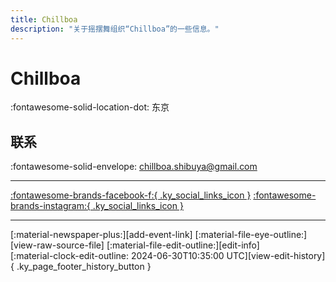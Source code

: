 ```yaml
---
title: Chillboa
description: "关于摇摆舞组织“Chillboa”的一些信息。"
---
```


# Chillboa

:fontawesome-solid-location-dot: 东京  


## 联系

:fontawesome-solid-envelope: <chillboa.shibuya@gmail.com>  

---

 [:fontawesome-brands-facebook-f:{ .ky_social_links_icon }](https://www.facebook.com/chillboa) [:fontawesome-brands-instagram:{ .ky_social_links_icon }](https://instagram.com/chillboa_shibuya)

---

<div class="ky_page_footer" markdown>
<div class="ky_page_footer_trailing" markdown="span">
[:material-newspaper-plus:][add-event-link]
[:material-file-eye-outline:][view-raw-source-file]
[:material-file-edit-outline:][edit-info]
</div>
<div class="ky_page_footer_leading" markdown="span">
[:material-clock-edit-outline: 2024-06-30T10:35:00 UTC][view-edit-history]{ .ky_page_footer_history_button }
</div>
</div>

[add-event-link]: https://github.com/swingdance/events/issues/new?assignees=&labels=add+event&projects=&template=02-add_entity.yml&title=%5Bja_JP%5D%20Add%20Event%3A%20%3CName%3E&region=ja_JP&province=Tokyo&city=Tokyo&org_id=chillboa "添加活动"
[view-raw-source-file]: https://github.com/swingdance/orgs/blob/main/ja_JP/chillboa.json "查看原始源文件"
[edit-info]: https://github.com/swingdance/orgs/issues/new?assignees=&labels=update+org&projects=&template=03-update_entity.yml&title=%5Bja_JP%5D%20Update%20Org%3A%20Chillboa&region=ja_JP&id=chillboa&name=Chillboa "编辑信息"

[view-edit-history]: https://github.com/swingdance/orgs/commits/main/ja_JP/chillboa.json "查看编辑历史"
